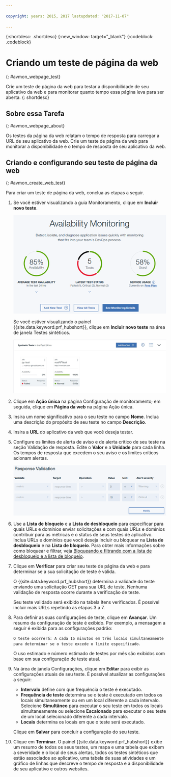 ```yaml
---

copyright: years: 2015, 2017 lastupdated: "2017-11-07"

---
```


{:shortdesc: .shortdesc}
{:new_window: target="_blank"}
{:codeblock: .codeblock}

# Criando um teste de página da web
{: #avmon_webpage_test}

Crie um teste de página da web para testar a disponibilidade de seu aplicativo da web
e para monitorar quanto tempo essa página leva para ser aberta.
{: shortdesc}

## Sobre essa Tarefa
{: #avmon_webpage_about}

Os testes da página da web relatam o tempo de resposta para carregar a URL de seu
aplicativo da web. Crie um teste de página da web para monitorar a disponibilidade e o tempo
de resposta de seu aplicativo da web.

## Criando e configurando seu teste de página da web
{: #avmon_create_web_test}

Para criar um teste de página da web, conclua as etapas a seguir.

1.  Se você estiver visualizando a guia Monitoramento, clique em **Incluir novo teste**.

    ![A guia Monitoramento do aplicativo Cloud Foundry.](images/avmon_tab.png)

    Se você estiver visualizando o painel {{site.data.keyword.prf_hubshort}}, clique em **Incluir novo teste** na área de janela Testes sintéticos.

    ![O botão Incluir novo teste na área de janela Testes sintéticos.](images/syn_tests_pane.jpg)

2.  Clique em **Ação única** na página Configuração de monitoramento; em seguida, clique em **Página da web** na página Ação única.
3.  Insira um nome significativo para o seu teste no campo **Nome**. Inclua uma descrição do propósito de seu teste no campo
**Descrição**.
4.  Insira a **URL** do aplicativo da web que você deseja testar.
5.  Configure os limites de alerta de aviso e de alerta crítico de seu teste na seção Validação de resposta. Edite o **Valor** e a
**Unidade** para cada linha. Os tempos de resposta que excedem o seu aviso e os limites críticos acionam alertas.

    ![Seção Validação de resposta com limite de aviso padrão e limite crítico padrão.](images/avmon_webpage_resp_val.png)

6.  Use a **Lista de bloqueio** e a **Lista de desbloqueio** para especificar para quais URLs e domínios enviar solicitações e com quais URLs e domínios contribuir para as métricas e o status de seus testes de aplicativo. Inclua URLs e domínios que você deseja incluir ou bloquear na **Lista de desbloqueio** e na **Lista de bloqueio**. Para obter mais informações sobre como bloquear e filtrar, veja [Bloqueando e filtrando com a lista de desbloqueio e a lista de bloqueio](avmon_whitelist_blacklist.html#avmon_whitelist_blacklist "Usar a lista de desbloqueio e a lista de bloqueio para determinar para quais recursos enviar solicitações e com quais recursos contribuir para as métricas e status de seus testes de aplicativo. As listas de desbloqueio e as listas de bloqueio só ficam disponíveis para testes da página da web e de comportamento com script.").
7.  Clique em **Verificar** para criar seu teste de página da web e para determinar se a sua solicitação de teste é
válida.

    O {{site.data.keyword.prf_hubshort}} determina a validade do teste enviando uma solicitação GET para sua
URL de teste. Nenhuma validação de resposta ocorre durante a verificação de teste.

    Seu teste validado será exibido na tabela Itens verificados. É possível incluir mais
URLs repetindo as etapas 3 a 7.

8.  Para definir as suas
configurações de teste, clique em **Avançar**. Um resumo da configuração de teste é exibido. Por exemplo, a mensagem a seguir é exibida
para as configurações padrão:

    ``O teste ocorrerá: A cada 15 minutos em três locais simultaneamente para determinar se o teste excede o limite especificado``.

    O uso estimado e número estimado de testes por mês são exibidos com base em sua configuração de teste atual.

9.  Na área de janela Configurações, clique em **Editar** para exibir as configurações atuais de seu teste. É possível atualizar as configurações a seguir:
    - **Intervalo** define com que frequência o teste é executado.
    - **Frequência de teste** determina se o teste é executado em todos os locais simultaneamente ou em um local diferente a cada intervalo. Selecione **Simultâneo** para executar o seu teste em todos os locais simultaneamente ou selecione **Escalonado** para
executar o seu teste de um local selecionado diferente a cada intervalo.
    - **Locais** determina os locais em que o teste será executado.

    Clique em **Salvar** para
concluir a configuração do seu teste.

10. Clique em **Terminar**. O painel {{site.data.keyword.prf_hubshort}} exibe um resumo de todos os seus testes, um mapa e uma tabela que exibem a severidade e o local de seus alertas, todos os testes sintéticos que estão associados ao aplicativo, uma tabela de suas atividades e um gráfico de linhas que descreve o tempo de resposta e a disponibilidade de seu aplicativo e outros websites.
